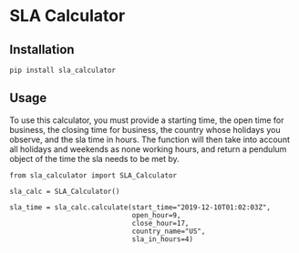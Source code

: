 # SLA Calculator

## Installation
```
pip install sla_calculator
```
## Usage
To use this calculator, you must provide a starting time, the open time 
for business, the closing time for business, the country whose holidays
you observe, and the sla time in hours.  The function will then take
into account all holidays and weekends as none working hours, and return 
a pendulum object of the time the sla needs to be met by. 
```
from sla_calculator import SLA_Calculator

sla_calc = SLA_Calculator()

sla_time = sla_calc.calculate(start_time="2019-12-10T01:02:03Z",
                              open_hour=9,
                              close_hour=17,
                              country_name="US",
                              sla_in_hours=4)